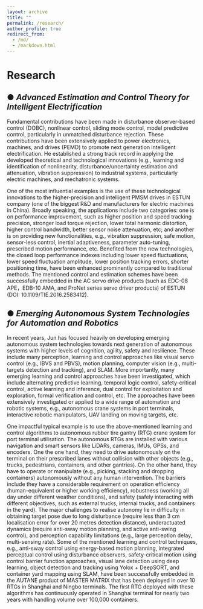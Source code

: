 ```yaml
---
layout: archive
title: ""
permalink: /research/
author_profile: true
redirect_from: 
  - /md/
  - /markdown.html
---
```


# Research


## &#9679; *Advanced Estimation and Control Theory for Intelligent Electrification*
Fundamental contributions have been made in disturbance observer-based control (DOBC), nonlinear control, sliding mode control, model predictive control, particularly in unmatched disturbance rejection. These contributions have been extensively applied to power electronics, machines, and drives (PEMD) to promote next generation intelligent electrification. He established a strong track record in applying the developed theoretical and technological innovations (e.g., learning and identification of nonlinearity, disturbance/uncertainty estimation and attenuation, vibration suppression) to industrial systems, particularly electric machines, and mechatronic systems.

One of the most influential examples is the use of these technological innovations to the higher-precision and intelligent PMSM drives in ESTUN company (one of the biggest R&D and manufacturers for electric machines in China). Broadly speaking, the applications include two categories: one is on performance improvement, such as higher position and speed tracking precision, stronger load torque rejection, lower total harmonic distortion, higher control bandwidth, better sensor noise attenuation, etc; and another is on providing new functionalities, e.g., vibration suppression, safe motion, sensor-less control, inertial adaptiveness, parameter auto-tuning, prescribed motion performance, etc. Benefited from the new technologies, the closed loop performance indexes including lower speed fluctuations, lower speed fluctuation amplitude, lower position tracking errors, shorter positioning time, have been enhanced prominently compared to traditional methods. The mentioned control and estimation schemes have been successfully embedded in the AC servo drive products (such as EDC-08 APE，EDB-10 AMA, and ProNet series servo driver products) of ESTUN (DOI: 10.1109/TIE.2016.2583412).

## &#9679; *Emerging Autonomous System Technologies for Automation and Robotics*
In recent years, Jun has focused heavily on developing emerging autonomous system technologies towards next generation of autonomous systems with higher levels of cognition, agility, safety and resilience. These include many perception, learning and control approaches like visual servo control (e.g., IBVS and PBVS), motion planning, computer vision (e.g., multi-targets detection and tracking), and SLAM. More importantly, many emerging learning and control approaches have been investigated, which include alternating predictive learning, temporal logic control, safety-critical control, active learning and inference, dual control for exploitation and exploration, formal verification and control, etc. The approaches have been extensively investigated or applied to a wide range of automation and robotic systems, e.g., autonomous crane systems in port terminals, interactive robotic manipulators, UAV landing on moving targets, etc.

One impactful typical example is to use the above-mentioned learning and control algorithms to autonomous rubber tire gantry (RTG) crane system for port terminal utilisation. The autonomous RTGs are installed with various navigation and smart sensors like LiDARs, cameras, IMUs, GPSs, and encoders. One the one hand, they need to drive autonomously on the terminal on their prescribed lanes without collision with other objects (e.g., trucks, pedestrians, containers, and other gantries). On the other hand, they have to operate or manipulate (e.g., picking, stacking and dropping containers) autonomously without any human intervention. The barriers include they have a considerable requirement on operation efficiency (human-equivalent or higher working efficiency), robustness (working all day under different weather conditions), and safety (safely interacting with different objectives, such as external trucks, internal trucks, and containers in the yard). The major challenges to realise autonomy lie in difficulty in obtaining target pose due to long disturbance (require less than 3 cm localisation error for over 20 metres detection distance), underactuated dynamics (require anti-sway motion planning, and active anti-swing control), and perception capability limitations (e.g., large perception delay, multi-sensing rate). Some of the mentioned learning and control techniques, e.g., anti-sway control using energy-based motion planning, integrated perceptual control using disturbance observers, safety-critical motion using control barrier function approaches, visual lane detection using deep learning, object detection and tracking using Yolox + DeepSORT, and container yard mapping using SLAM, have been successfully embedded in the AUTANE product of MASTER MATRIX that has been deployed in over 10 RTGs in Shanghai and Ningbo terminals. The first RTG deployed with these algorithms has continuously operated in Shanghai terminal for nearly two years with handling volume over 100,000 containers.







